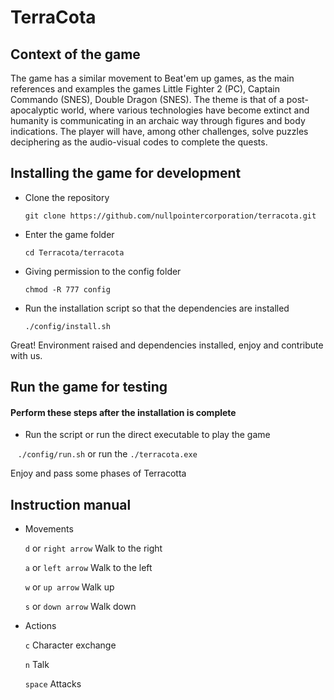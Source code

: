 # TerraCota

## Context of the game

The game has a similar movement to Beat'em up games, as the main references and examples the games Little Fighter 2 (PC), Captain Commando (SNES), Double Dragon (SNES).
The theme is that of a post-apocalyptic world, where various technologies have become extinct and humanity is communicating in an archaic way through figures and body indications. The player will have, among other challenges, solve puzzles deciphering as the audio-visual codes to complete the quests.

## Installing the game for development

* Clone the repository
    ```
    git clone https://github.com/nullpointercorporation/terracota.git
    ```
* Enter the game folder
    ```
    cd Terracota/terracota
    ```
* Giving permission to the config folder
    ```
    chmod -R 777 config
    ```
* Run the installation script so that the dependencies are installed
    ```
    ./config/install.sh
    ```
    
Great! Environment raised and dependencies installed, enjoy and contribute with us.



## Run the game for testing

#### Perform these steps after the installation is complete

* Run the script or run the direct executable to play the game 

    ```
        ./config/run.sh ``` or run the ``` ./terracota.exe     
    ```
    
    
Enjoy and pass some phases of Terracotta

## Instruction manual

* Movements

    ``` d ``` or ``` right arrow ``` Walk to the right
    
    ``` a ``` or ``` left arrow ``` Walk to the left
    
    ``` w ``` or ``` up arrow ``` Walk up
    
    ``` s ``` or ``` down arrow ``` Walk down

* Actions

    ``` c ``` Character exchange
    
    ``` n ``` Talk
    
    ``` space ``` Attacks
